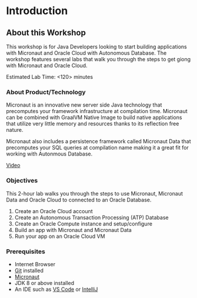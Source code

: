 # Introduction

## About this Workshop

This workshop is for Java Developers looking to start building applications with Micronaut and Oracle Cloud with Autonomous Database. The workshop features several labs that walk you through the 
steps to get giong with Micronaut and Oracle Cloud.

Estimated Lab Time: &lt;120&gt; minutes 

### About Product/Technology

Micronaut is an innovative new server side Java technology that precomputes your framework infrastructure at compilation time. Micronaut can be combined with GraalVM Native Image to build native applications 
that utilize very little memory and resources thanks to its reflection free nature.

Micronaut also includes a persistence framework called Micronaut Data that precomputes your SQL queries at compilation name making it a great fit for working with Autonmous Database.

  [Video](youtube:zNKxJjkq0Pw)

### Objectives

This 2-hour lab walks you through the steps to use Micronaut, Micronaut Data
and Oracle Cloud to connected to an Oracle Database.

1. Create an Oracle Cloud account
2. Create an Autonomous Transaction Processing (ATP) Database
3. Create an Oracle Compute instance and setup/configure
4. Build an app with Micronaut and Micronaut Data
5. Run your app on an Oracle Cloud VM

### Prerequisites

* Internet Browser
* [Git](https://git-scm.com/) installed
* [Micronaut](https://micronaut.io/download.html)
* JDK 8 or above installed
* An IDE such as [VS Code](https://code.visualstudio.com/) or [IntelliJ](https://www.jetbrains.com/idea/download/#section=mac)
